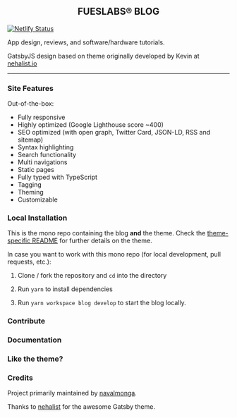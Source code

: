 <h2 align="center">
  <b>FUESLABS® BLOG</b>
</h2>

[![Netlify Status](https://api.netlify.com/api/v1/badges/86081ffb-d4fe-4d60-9069-31aab492e247/deploy-status)](https://app.netlify.com/sites/blog-fues/deploys)


App design, reviews, and software/hardware tutorials.


GatsbyJS design based on theme originally developed by Kevin at [nehalist.io](https://nehalist.io/about)

---

### Site Features

Out-of-the-box:

- Fully responsive
- Highly optimized (Google Lighthouse score ~400)
- SEO optimized (with open graph, Twitter Card, JSON-LD, RSS and sitemap)
- Syntax highlighting
- Search functionality
- Multi navigations
- Static pages
- Fully typed with TypeScript
- Tagging
- Theming
- Customizable

### Local Installation

This is the mono repo containing the blog __and__ the theme. Check the [theme-specific README](theme/README.md) for further
details on the theme.

In case you want to work with this mono repo (for local development, pull requests, etc.):

1. Clone / fork the repository and `cd` into the directory

2. Run `yarn` to install dependencies

3. Run `yarn workspace blog develop` to start the blog locally.

### Contribute

### Documentation

### Like the theme?

### Credits

Project primarily maintained by [navalmonga](https://navalm.com).

Thanks to [nehalist](https://github.com/nehalist) for the awesome Gatsby theme.
